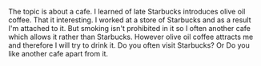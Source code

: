 The topic is about a cafe.
I learned of late Starbucks introduces olive oil coffee.
That it interesting.
I worked at a store of Starbucks and as a result I'm attached to it.
But smoking isn't prohibited in it so I often another cafe which allows it rather than Starbucks.
However olive oil coffee attracts me and therefore I will try to drink it.
Do you often visit Starbucks?
Or Do you like another cafe apart from it.
